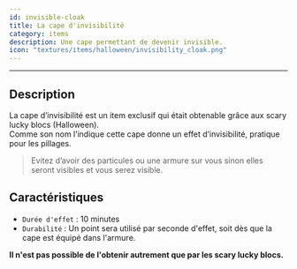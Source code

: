 ```yaml
---
id: invisible-cloak
title: La cape d'invisibilité
category: items
description: Une cape permettant de devenir invisible.
icon: "textures/items/halloween/invisibility_cloak.png"
---
```

___
## Description

La cape d’invisibilité est un item exclusif qui était obtenable grâce aux scary lucky blocs (Halloween).  
Comme son nom l’indique cette cape donne un effet d’invisibilité, pratique pour les pillages.

> Evitez d’avoir des particules ou une armure sur vous sinon elles seront visibles et vous serez visible.

## Caractéristiques

* ``Durée d'effet`` : 10 minutes
* ``Durabilité`` : Un point sera utilisé par seconde d'effet, soit dès que la cape est équipé dans l'armure.

**Il n'est pas possible de l'obtenir autrement que par les scary lucky blocs.**